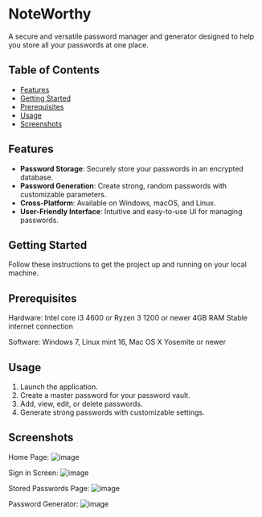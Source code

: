# NoteWorthy

A secure and versatile password manager and generator designed to help you store all your passwords at one place.

## Table of Contents

- [Features](#features)
- [Getting Started](#getting-started)
- [Prerequisites](#prerequisites)
- [Usage](#usage)
- [Screenshots](#screenshots)


## Features

- **Password Storage**: Securely store your passwords in an encrypted database.
- **Password Generation**: Create strong, random passwords with customizable parameters.
- **Cross-Platform**: Available on Windows, macOS, and Linux.
- **User-Friendly Interface**: Intuitive and easy-to-use UI for managing passwords.

## Getting Started

Follow these instructions to get the project up and running on your local machine.

## Prerequisites

Hardware:
Intel core i3 4600 or Ryzen 3 1200 or newer
4GB RAM
Stable internet connection

Software:
Windows 7,  Linux mint 16,  Mac OS X Yosemite or newer


## Usage

1. Launch the application.
2. Create a master password for your password vault.
3. Add, view, edit, or delete passwords.
4. Generate strong passwords with customizable settings.



## Screenshots
Home Page:
![image](https://github.com/RonakWadhwa66/NoteWorthy/assets/88489591/81031a43-bd5b-4ce0-a2b5-f57e7262c351)

Sign in Screen:
![image](https://github.com/RonakWadhwa66/NoteWorthy/assets/88489591/1244c731-bfbe-48db-8919-79e4692a2e9a)

Stored Passwords Page:
![image](https://github.com/RonakWadhwa66/NoteWorthy/assets/88489591/82974c4b-4a0e-4fd5-9a59-99acbfe2514e)

Password Generator:
![image](https://github.com/RonakWadhwa66/NoteWorthy/assets/88489591/9a02e034-54a7-436f-8057-d00a9c4673f9)
